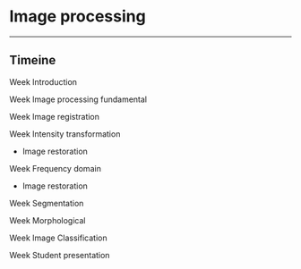 # Image processing

---

## Timeine

Week Introduction

Week Image processing fundamental

Week Image registration

Week Intensity transformation
- Image restoration

Week Frequency domain
- Image restoration

Week Segmentation

Week Morphological

Week Image Classification

Week Student presentation
